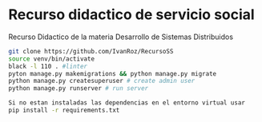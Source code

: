 # Recurso didactico de servicio social
Recurso Didactico de la materia Desarrollo de Sistemas Distribuidos

```sh
git clone https://github.com/IvanRoz/RecursoSS
source venv/bin/activate
black -l 110 . #linter
pyton manage.py makemigrations && python manage.py migrate 
python manage.py createsuperuser # create admin user
python manage.py runserver # run server

Si no estan instaladas las dependencias en el entorno virtual usar
pip install -r requirements.txt

```

